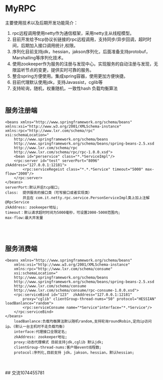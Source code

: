 # MyRPC
主要使用技术以及后期开发功能简介：
<br>
1. rpc远程调用使用netty作为通信框架，采用netty主从线程模型。
2. 目前开发给予tcp协议长链接的rpc远程调用，支持同步/异步回调，超时时间，后期加入接口调用统计,权限。
3. 序列化目前支持jdk，hessian，jakson序列化，后面准备支持protobuf，Marshalling等序列化技术。
4. 使用zookeeper作为服务的注册与发现中心。实现服务的自动注册与发现，无限监听节点的变更，提供实时可靠的服务。
5. 整合spring方便使用。集成spring容器，使用更加方便快捷。
6. 目前代理默认使用jdk，支持Javassist，cglib等
7. 支持轮询，随机，权重随机，一致性hash 负载均衡算法
<br><br>
## 服务注册端
<?xml version="1.0" encoding="UTF-8"?>
	<beans xmlns="http://www.springframework.org/schema/beans"  
    xmlns:xsi="http://www.w3.org/2001/XMLSchema-instance"  
    xmlns:rpc="http://www.lxr.com/schema/rpc"  
    xsi:schemaLocation="  
        http://www.springframework.org/schema/beans 
        http://www.springframework.org/schema/beans/spring-beans-2.5.xsd  
        http://www.lxr.com/schema/rpc 
        http://www.lxr.com/schema/rpc/rpc-1.0.0.xsd">  
    	<bean id="perservice" class="*.*ServiceImpl"/>
 		<rpc:server id="test" serverPort="8096" zkAddress="127.0.0.1:12181">
			<rpc:serviceRegeist class="*.*.*Service" timeout="5000" max-flow="2000"/>
 		</rpc:server>
	</beans>  
	serverPort:默认开启tcp端口;
	class:	提供服务的接口类（可写接口或者实现类）
			并且在 com.it.netty.rpc.service.PersonServiceImpl类上加上注解@RpcService
	zkAddress: zookeeper地址;
	timeout：默认请求超时时间为5000毫秒，可设置2000-5000范围内;
	max-flow:最大并发量
<br><br>
## 服务消费端
	<beans xmlns="http://www.springframework.org/schema/beans"  
		xmlns:xsi="http://www.w3.org/2001/XMLSchema-instance"  
		xmlns:rpc="http://www.lxr.com/schema/consume"  
		xsi:schemaLocation="  
		http://www.springframework.org/schema/beans 
		http://www.springframework.org/schema/beans/spring-beans-2.5.xsd  
		http://www.lxr.com/schema/consume 
		http://www.lxr.com/schema/consume/rpc-consume-1.0.0.xsd">  
		<rpc:serviceBind id="123"  zkAddress="127.0.0.1:12181" 
			proxy="cglib" clientGroup-thread-nums="50" protocol="HESSIAN" loadBanlance="random">
		    <rpc:serviceConsume name="*Service"interface="*.*Service"/>
		</rpc:serviceBind>
	</beans>  
		loadBanlance:负载均衡算法默认随机random,支持轮询roundRobin,定向ip访问 ip。(默认一台主机时不走负载均衡)
		interface:代理接口全限定名;
		zkAddress: zookeeper地址;
		proxy:动态代理模式 目前支持jdk,cglib 默认jdk;
		clientGroup-thread-nums:客户端event线程数;
		protocol:序列化,目前支持 jdk，jakson，hessian，默认hessian;
<br>
<br>
## 交流1074455781
<br>
<br>
<br>

 
